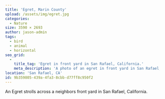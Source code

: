 ```yaml
---
title: 'Egret, Marin County'
upload: /assets/img/egret.jpg
categories:
  - Nature
size: 3590 × 2693
author: jason-admin
tags:
  - bird
  - animal
  - horizontal
seo_grid:
  -
    title_tag: 'Egret in front yard in San Rafael, California.'
    meta_description: 'A photo of an egret in front yard in San Rafael, California.'
location: 'San Rafael, CA'
id: 9b359805-439a-4fa3-8cbb-d77ff8c950f2
---
```

An Egret strolls across a neighbors front yard in San Rafael, California.